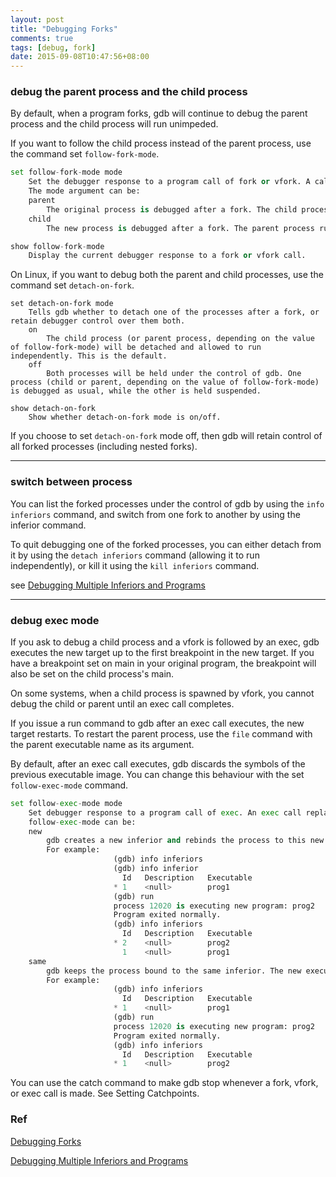 ```yaml
---
layout: post
title: "Debugging Forks"
comments: true
tags: [debug, fork]
date: 2015-09-08T10:47:56+08:00
---
```


### debug the parent process and the child process

By default, when a program forks, gdb will continue to debug the parent process and the child process will run unimpeded.

If you want to follow the child process instead of the parent process, use the command set `follow-fork-mode`.

```python
set follow-fork-mode mode
    Set the debugger response to a program call of fork or vfork. A call to fork or vfork creates a new process.  
    The mode argument can be:
    parent
        The original process is debugged after a fork. The child process runs unimpeded. This is the default.
    child
        The new process is debugged after a fork. The parent process runs unimpeded. 

show follow-fork-mode
    Display the current debugger response to a fork or vfork call. 
```

On Linux, if you want to debug both the parent and child processes, use the command set `detach-on-fork`.

```
set detach-on-fork mode
    Tells gdb whether to detach one of the processes after a fork, or retain debugger control over them both.
    on
        The child process (or parent process, depending on the value of follow-fork-mode) will be detached and allowed to run independently. This is the default.
    off
        Both processes will be held under the control of gdb. One process (child or parent, depending on the value of follow-fork-mode) is debugged as usual, while the other is held suspended. 

show detach-on-fork
    Show whether detach-on-fork mode is on/off. 
```

If you choose to set `detach-on-fork` mode off, then gdb will retain control of all forked processes (including nested forks). 

---

### switch between process

You can list the forked processes under the control of gdb by using the `info inferiors` command, and switch from one fork to another by using the inferior command.

To quit debugging one of the forked processes, you can either detach from it by using the `detach inferiors` command (allowing it to run independently), or kill it using the `kill inferiors` command. 

see [Debugging Multiple Inferiors and Programs](https://sourceware.org/gdb/onlinedocs/gdb/Inferiors-and-Programs.html#Inferiors-and-Programs)

---

### debug exec mode 

If you ask to debug a child process and a vfork is followed by an exec, gdb executes the new target up to the first breakpoint in the new target. If you have a breakpoint set on main in your original program, the breakpoint will also be set on the child process's main.

On some systems, when a child process is spawned by vfork, you cannot debug the child or parent until an exec call completes.

If you issue a run command to gdb after an exec call executes, the new target restarts. To restart the parent process, use the `file` command with the parent executable name as its argument. 

By default, after an exec call executes, gdb discards the symbols of the previous executable image. You can change this behaviour with the set `follow-exec-mode` command.

```python
set follow-exec-mode mode
    Set debugger response to a program call of exec. An exec call replaces the program image of a process.
    follow-exec-mode can be:
    new
        gdb creates a new inferior and rebinds the process to this new inferior. The program the process was running before the exec call can be restarted afterwards by restarting the original inferior.
        For example:
                       (gdb) info inferiors
                       (gdb) info inferior
                         Id   Description   Executable
                       * 1    <null>        prog1
                       (gdb) run
                       process 12020 is executing new program: prog2
                       Program exited normally.
                       (gdb) info inferiors
                         Id   Description   Executable
                       * 2    <null>        prog2
                         1    <null>        prog1
    same
        gdb keeps the process bound to the same inferior. The new executable image replaces the previous executable loaded in the inferior. Restarting the inferior after the exec call, with e.g., the run command, restarts the executable the process was running after the exec call. This is the default mode.
        For example:
                       (gdb) info inferiors
                         Id   Description   Executable
                       * 1    <null>        prog1
                       (gdb) run
                       process 12020 is executing new program: prog2
                       Program exited normally.
                       (gdb) info inferiors
                         Id   Description   Executable
                       * 1    <null>        prog2
```

You can use the catch command to make gdb stop whenever a fork, vfork, or exec call is made. See Setting Catchpoints. 

### Ref

[Debugging Forks](https://sourceware.org/gdb/onlinedocs/gdb/Forks.html)

[Debugging Multiple Inferiors and Programs](https://sourceware.org/gdb/onlinedocs/gdb/Inferiors-and-Programs.html#Inferiors-and-Programs)
